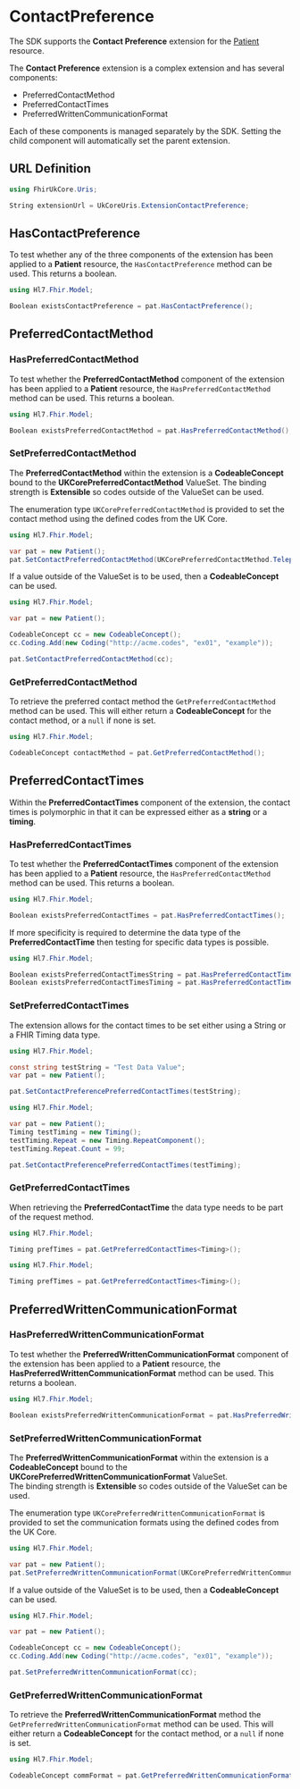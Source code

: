 ---
---

# ContactPreference

The SDK supports the **Contact Preference** extension for the [Patient](/docs/resources/res-patient) resource.

The **Contact Preference** extension is a complex extension and has several components:
- PreferredContactMethod 
- PreferredContactTimes
- PreferredWrittenCommunicationFormat
  
Each of these components is managed separately by the SDK. Setting the child component will automatically set the parent extension.

## URL Definition

``` csharp
using FhirUkCore.Uris;

String extensionUrl = UkCoreUris.ExtensionContactPreference;
```

## HasContactPreference

To test whether any of the three components of the extension has been applied to a **Patient** resource, the `HasContactPreference` method can be used.  This returns a boolean. 
``` csharp
using Hl7.Fhir.Model;

Boolean existsContactPreference = pat.HasContactPreference();
```

## PreferredContactMethod

### HasPreferredContactMethod

To test whether the **PreferredContactMethod** component of the extension has been applied to a **Patient** resource, the `HasPreferredContactMethod` method can be used.  This returns a boolean.
``` csharp
using Hl7.Fhir.Model;

Boolean existsPreferredContactMethod = pat.HasPreferredContactMethod();
```

### SetPreferredContactMethod

The **PreferredContactMethod** within the extension is a **CodeableConcept** bound to the **UKCorePreferredContactMethod** ValueSet.  The binding strength is **Extensible** so codes outside of the ValueSet can be used.

The enumeration type  `UKCorePreferredContactMethod` is provided to set the contact method using the defined codes from the UK Core.

``` csharp
using Hl7.Fhir.Model;

var pat = new Patient();
pat.SetContactPreferredContactMethod(UKCorePreferredContactMethod.Telephone);
```

If a value outside of the ValueSet is to be used, then a **CodeableConcept** can be used.

``` csharp
using Hl7.Fhir.Model;

var pat = new Patient();

CodeableConcept cc = new CodeableConcept();
cc.Coding.Add(new Coding("http://acme.codes", "ex01", "example"));

pat.SetContactPreferredContactMethod(cc);
```

### GetPreferredContactMethod

To retrieve the preferred contact method the `GetPreferredContactMethod` method can be used. This will either return a **CodeableConcept** for the contact method, or a `null` if none is set.

``` csharp
using Hl7.Fhir.Model;

CodeableConcept contactMethod = pat.GetPreferredContactMethod();
```



## PreferredContactTimes

Within the **PreferredContactTimes** component of the extension, the contact times is polymorphic in that it can be expressed either as a **string** or a **timing**.
### HasPreferredContactTimes

To test whether the **PreferredContactTimes** component of the extension has been applied to a **Patient** resource, the `HasPreferredContactMethod` method can be used.  This returns a boolean.
``` csharp
using Hl7.Fhir.Model;

Boolean existsPreferredContactTimes = pat.HasPreferredContactTimes();
```

If more specificity is required to determine the data type of the **PreferredContactTime** then testing for specific data types is possible.

``` csharp
using Hl7.Fhir.Model;

Boolean existsPreferredContactTimesString = pat.HasPreferredContactTimes<String>();
Boolean existsPreferredContactTimesTiming = pat.HasPreferredContactTimes<Timing>();
```

### SetPreferredContactTimes

The extension allows for the contact times to be set either using a String or a FHIR Timing data type.

``` csharp title="Set using a String value."
using Hl7.Fhir.Model;

const string testString = "Test Data Value";
var pat = new Patient();

pat.SetContactPreferencePreferredContactTimes(testString);
```
``` csharp title="Set using a Timing value."
using Hl7.Fhir.Model;

var pat = new Patient();
Timing testTiming = new Timing();
testTiming.Repeat = new Timing.RepeatComponent();
testTiming.Repeat.Count = 99;

pat.SetContactPreferencePreferredContactTimes(testTiming);
```

### GetPreferredContactTimes

When retrieving the **PreferredContactTime** the data type needs to be part of the request method.

``` csharp title="Retrieve using a String value."
using Hl7.Fhir.Model;

Timing prefTimes = pat.GetPreferredContactTimes<Timing>();
```
``` csharp title="Retrieve using a Timing value."
using Hl7.Fhir.Model;

Timing prefTimes = pat.GetPreferredContactTimes<Timing>();
```

## PreferredWrittenCommunicationFormat

### HasPreferredWrittenCommunicationFormat
To test whether the **PreferredWrittenCommunicationFormat** component of the extension has been applied to a **Patient** resource, the **HasPreferredWrittenCommunicationFormat** method can be used.    This returns a boolean. 
``` csharp
using Hl7.Fhir.Model;

Boolean existsPreferredWrittenCommunicationFormat = pat.HasPreferredWrittenCommunicationFormat();
```

### SetPreferredWrittenCommunicationFormat
The **PreferredWrittenCommunicationFormat** within the extension is a **CodeableConcept** bound to the **UKCorePreferredWrittenCommunicationFormat** ValueSet.  
The binding strength is **Extensible** so codes outside of the ValueSet can be used.

The enumeration type  `UKCorePreferredWrittenCommunicationFormat` is provided to set the communication formats using the defined codes from the UK Core.

``` csharp
using Hl7.Fhir.Model;

var pat = new Patient();
pat.SetPreferredWrittenCommunicationFormat(UKCorePreferredWrittenCommunicationFormat.Braille);
```

If a value outside of the ValueSet is to be used, then a **CodeableConcept** can be used.

``` csharp
using Hl7.Fhir.Model;

var pat = new Patient();

CodeableConcept cc = new CodeableConcept();
cc.Coding.Add(new Coding("http://acme.codes", "ex01", "example"));

pat.SetPreferredWrittenCommunicationFormat(cc);
```

### GetPreferredWrittenCommunicationFormat

To retrieve the **PreferredWrittenCommunicationFormat** method the `GetPreferredWrittenCommunicationFormat` method can be used. This will either return a **CodeableConcept** for the contact method, or a `null` if none is set.

``` csharp
using Hl7.Fhir.Model;

CodeableConcept commFormat = pat.GetPreferredWrittenCommunicationFormat();
```